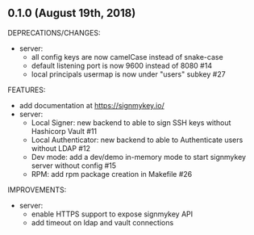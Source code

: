 ## 0.1.0 (August 19th, 2018)

DEPRECATIONS/CHANGES:
  * server:
    * all config keys are now camelCase instead of snake-case
    * default listening port is now 9600 instead of 8080 #14
    * local principals usermap is now under "users" subkey #27

FEATURES:
  * add documentation at https://signmykey.io/
  * server:
    * Local Signer: new backend to able to sign SSH keys without Hashicorp Vault #11
    * Local Authenticator: new backend to able to Authenticate users without LDAP #12
    * Dev mode: add a dev/demo in-memory mode to start signmykey server without config #15
    * RPM: add rpm package creation in Makefile #26

IMPROVEMENTS:
  * server:
    * enable HTTPS support to expose signmykey API
    * add timeout on ldap and vault connections
